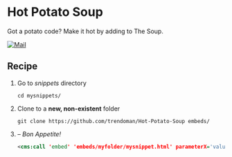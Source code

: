 # Hot Potato Soup

Got a potato code? Make it hot by adding to The Soup.

[![Mail](https://img.shields.io/badge/gmail-%23539CFF.svg?&style=for-the-badge&logo=gmail&logoColor=white)](mailto:"Anton"<tony.smirnov@gmail.com>?subject=[Catch%20a%20potato])

## Recipe

1. Go to *snippets* directory

   ```shell
   cd mysnippets/
   ```

2. Clone to a **new, non-existent** folder

   ```shell
   git clone https://github.com/trendoman/Hot-Potato-Soup embeds/
   ```

3. – *Bon Appetite!*

   ```xml
   <cms:call 'embed' 'embeds/myfolder/mysnippet.html' parameterX='valueX' parameterY='valueY' />
   ```
